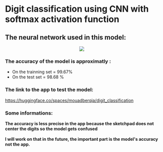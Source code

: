 # Digit classification using CNN with softmax activation function

## The neural network used in this model:
<p align="center">
  <img src="https://github.com/BerqiaMouad/softmax_digit_classification/blob/master/NN_model.png">
</p>

### The accuracy of the model is approximatly :

+ On the trainning set = 99.67%
+ On the test set = 98.68 %

### The link to the app to test the model:

https://huggingface.co/spaces/mouadberqia/digit_classification

### Some informations:
<b>The accuracy is less precise in the app because the sketchpad does not center the digits so the model gets confused</b>
<br/><br/>
<b>I will work on that in the future, the important part is the model's accuracy not the app.</b>

